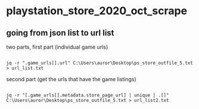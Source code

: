 # playstation_store_2020_oct_scrape

## going from json list to url list


two parts, first part (individual game urls)

```plaintext

jq -r ".game_urls[].url" C:\Users\auror\Desktop\ps_store_outfile_5.txt > url_list.txt

```

second part (get the urls that have the game listings)

```plaintext

jq -r "[.game_urls[].metadata.store_page_url] | unique | .[]" C:\Users\auror\Desktop\ps_store_outfile_5.txt > url_list2.txt

```